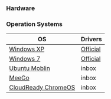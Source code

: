 ### Hardware

### Operation Systems

OS | Drivers
---------------|----------------
[Windows XP]() | [Official](https://www.dell.com/support/home/us/en/19/product-support/product/inspiron-mini1012/drivers)
[Windows 7]() | [Official](https://www.dell.com/support/home/us/en/19/product-support/product/inspiron-mini1012/drivers)
[Ubuntu Moblin](https://www.dell.com/support/home/us/en/19/product-support/product/inspiron-mini1012/drivers) | inbox
[MeeGo](https://rutracker.org/forum/viewtopic.php?t=3265024) | inbox
[CloudReady ChromeOS]() | inbox
